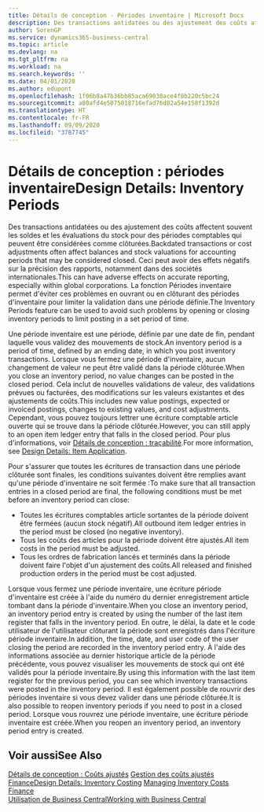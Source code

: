 ```yaml
---
title: Détails de conception - Périodes inventaire | Microsoft Docs
description: Des transactions antidatées ou des ajustement des coûts affectent souvent les soldes et les évaluations du stock pour des périodes comptables qui peuvent être considérées comme clôturées. Ceci peut avoir des effets négatifs sur la précision des rapports, notamment dans des sociétés internationales. La fonction Périodes inventaire permet d'éviter ces problèmes en ouvrant ou en clôturant des périodes d'inventaire pour limiter la validation dans une période définie.
author: SorenGP
ms.service: dynamics365-business-central
ms.topic: article
ms.devlang: na
ms.tgt_pltfrm: na
ms.workload: na
ms.search.keywords: ''
ms.date: 04/01/2020
ms.author: edupont
ms.openlocfilehash: 1f06b8a47b36bb85aca69030ace4f8b220c5bc24
ms.sourcegitcommit: a80afd4e5075018716efad76d82a54e158f1392d
ms.translationtype: HT
ms.contentlocale: fr-FR
ms.lasthandoff: 09/09/2020
ms.locfileid: "3787745"
---
```

# <a name="design-details-inventory-periods"></a><span data-ttu-id="a3906-105">Détails de conception : périodes inventaire</span><span class="sxs-lookup"><span data-stu-id="a3906-105">Design Details: Inventory Periods</span></span>
<span data-ttu-id="a3906-106">Des transactions antidatées ou des ajustement des coûts affectent souvent les soldes et les évaluations du stock pour des périodes comptables qui peuvent être considérées comme clôturées.</span><span class="sxs-lookup"><span data-stu-id="a3906-106">Backdated transactions or cost adjustments often affect balances and stock valuations for accounting periods that may be considered closed.</span></span> <span data-ttu-id="a3906-107">Ceci peut avoir des effets négatifs sur la précision des rapports, notamment dans des sociétés internationales.</span><span class="sxs-lookup"><span data-stu-id="a3906-107">This can have adverse effects on accurate reporting, especially within global corporations.</span></span> <span data-ttu-id="a3906-108">La fonction Périodes inventaire permet d'éviter ces problèmes en ouvrant ou en clôturant des périodes d'inventaire pour limiter la validation dans une période définie.</span><span class="sxs-lookup"><span data-stu-id="a3906-108">The Inventory Periods feature can be used to avoid such problems by opening or closing inventory periods to limit posting in a set period of time.</span></span>  

 <span data-ttu-id="a3906-109">Une période inventaire est une période, définie par une date de fin, pendant laquelle vous validez des mouvements de stock.</span><span class="sxs-lookup"><span data-stu-id="a3906-109">An inventory period is a period of time, defined by an ending date, in which you post inventory transactions.</span></span> <span data-ttu-id="a3906-110">Lorsque vous fermez une période d'inventaire, aucun changement de valeur ne peut être validé dans la période clôturée.</span><span class="sxs-lookup"><span data-stu-id="a3906-110">When you close an inventory period, no value changes can be posted in the closed period.</span></span> <span data-ttu-id="a3906-111">Cela inclut de nouvelles validations de valeur, des validations prévues ou facturées, des modifications sur les valeurs existantes et des ajustements de coûts.</span><span class="sxs-lookup"><span data-stu-id="a3906-111">This includes new value postings, expected or invoiced postings, changes to existing values, and cost adjustments.</span></span> <span data-ttu-id="a3906-112">Cependant, vous pouvez toujours lettrer une écriture comptable article ouverte qui se trouve dans la période clôturée.</span><span class="sxs-lookup"><span data-stu-id="a3906-112">However, you can still apply to an open item ledger entry that falls in the closed period.</span></span> <span data-ttu-id="a3906-113">Pour plus d'informations, voir [Détails de conception : traçabilité](design-details-item-application.md).</span><span class="sxs-lookup"><span data-stu-id="a3906-113">For more information, see [Design Details: Item Application](design-details-item-application.md).</span></span>  

 <span data-ttu-id="a3906-114">Pour s'assurer que toutes les écritures de transaction dans une période clôturée sont finales, les conditions suivantes doivent être remplies avant qu'une période d'inventaire ne soit fermée :</span><span class="sxs-lookup"><span data-stu-id="a3906-114">To make sure that all transaction entries in a closed period are final, the following conditions must be met before an inventory period can close:</span></span>  

-   <span data-ttu-id="a3906-115">Toutes les écritures comptables article sortantes de la période doivent être fermées (aucun stock négatif).</span><span class="sxs-lookup"><span data-stu-id="a3906-115">All outbound item ledger entries in the period must be closed (no negative inventory).</span></span>  
-   <span data-ttu-id="a3906-116">Tous les coûts des articles pour la période doivent être ajustés.</span><span class="sxs-lookup"><span data-stu-id="a3906-116">All item costs in the period must be adjusted.</span></span>  
-   <span data-ttu-id="a3906-117">Tous les ordres de fabrication lancés et terminés dans la période doivent faire l'objet d'un ajustement des coûts.</span><span class="sxs-lookup"><span data-stu-id="a3906-117">All released and finished production orders in the period must be cost adjusted.</span></span>  

 <span data-ttu-id="a3906-118">Lorsque vous fermez une période inventaire, une écriture période d'inventaire est créée à l'aide du numéro du dernier enregistrement article tombant dans la période d'inventaire.</span><span class="sxs-lookup"><span data-stu-id="a3906-118">When you close an inventory period, an inventory period entry is created by using the number of the last item register that falls in the inventory period.</span></span> <span data-ttu-id="a3906-119">En outre, le délai, la date et le code utilisateur de l'utilisateur clôturant la période sont enregistrés dans l'écriture période inventaire.</span><span class="sxs-lookup"><span data-stu-id="a3906-119">In addition, the time, date, and user code of the user closing the period are recorded in the inventory period entry.</span></span> <span data-ttu-id="a3906-120">À l'aide des informations associée au dernier historique article de la période précédente, vous pouvez visualiser les mouvements de stock qui ont été validés pour la période inventaire.</span><span class="sxs-lookup"><span data-stu-id="a3906-120">By using this information with the last item register for the previous period, you can see which inventory transactions were posted in the inventory period.</span></span> <span data-ttu-id="a3906-121">Il est également possible de rouvrir des périodes inventaire si vous devez valider dans une période clôturée.</span><span class="sxs-lookup"><span data-stu-id="a3906-121">It is also possible to reopen inventory periods if you need to post in a closed period.</span></span> <span data-ttu-id="a3906-122">Lorsque vous rouvrez une période inventaire, une écriture période inventaire est créée.</span><span class="sxs-lookup"><span data-stu-id="a3906-122">When you reopen an inventory period, an inventory period entry is created.</span></span>  

## <a name="see-also"></a><span data-ttu-id="a3906-123">Voir aussi</span><span class="sxs-lookup"><span data-stu-id="a3906-123">See Also</span></span>  
 <span data-ttu-id="a3906-124">[Détails de conception : Coûts ajustés](design-details-inventory-costing.md) [Gestion des coûts ajustés](finance-manage-inventory-costs.md) [Finance](finance.md)</span><span class="sxs-lookup"><span data-stu-id="a3906-124">[Design Details: Inventory Costing](design-details-inventory-costing.md) [Managing Inventory Costs](finance-manage-inventory-costs.md) [Finance](finance.md)</span></span>  
 [<span data-ttu-id="a3906-125">Utilisation de Business Central</span><span class="sxs-lookup"><span data-stu-id="a3906-125">Working with Business Central</span></span>](ui-work-product.md)
